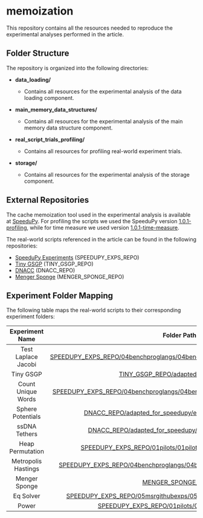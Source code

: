 # memoization

This repository contains all the resources needed to reproduce the experimental analyses performed in the article.

## Folder Structure

The repository is organized into the following directories:

- **data\_loading/**

  - Contains all resources for the experimental analysis of the data loading component.

- **main\_memory\_data\_structures/**

  - Contains all resources for the experimental analysis of the main memory data structure component.

- **real\_script\_trials\_profiling/**

  - Contains all resources for profiling real-world experiment trials.

- **storage/**

  - Contains all resources for the experimental analysis of the storage component.

## External Repositories

The cache memoization tool used in the experimental analysis is available at [SpeeduPy](https://github.com/dew-uff/speedupy). For profiling the scripts we used the SpeeduPy version [1.0.1-profiling](https://github.com/dew-uff/speedupy/tree/v1.0.1-profiling), while for time measure we used version [1.0.1-time-measure](https://github.com/dew-uff/speedupy/tree/v1.0.1-time-measure).

The real-world scripts referenced in the article can be found in the following repositories:

- [SpeeduPy Experiments](https://github.com/dew-uff/speedupy_experiments) (SPEEDUPY_EXPS_REPO)
- [Tiny GSGP](https://github.com/JoaoLopez/Tiny-GSGP-with-speedupy) (TINY_GSGP_REPO)
- [DNACC](https://github.com/JoaoLopez/DNACC-with-speedupy) (DNACC_REPO)
- [Menger Sponge](https://github.com/JoaoLopez/menger-sponge-with-speedupy) (MENGER_SPONGE_REPO)

## Experiment Folder Mapping

The following table maps the real-world scripts to their corresponding experiment folders:

|       Experiment Name     | Folder Path |
|:-------------------------:|:-----------------------:|
|    Test Laplace Jacobi    | [SPEEDUPY_EXPS_REPO/04benchproglangs/04benchpl_exp09_iterative_solver_jacobi_OK/](https://github.com/dew-uff/speedupy_experiments/tree/main/04benchproglangs/04benchpl_exp09_iterative_solver_jacobi_OK) |
|    Tiny GSGP              | [TINY_GSGP_REPO/adapted_for_speedupy/](https://github.com/JoaoLopez/Tiny-GSGP-with-speedupy/tree/master/adapted_for_speedupy) |
|    Count Unique Words     | [SPEEDUPY_EXPS_REPO/04benchproglangs/04benchpl_exp03_count_unique_words_OK/](https://github.com/dew-uff/speedupy_experiments/tree/main/04benchproglangs/04benchpl_exp03_count_unique_words_OK) |
|    Sphere Potentials      | [DNACC_REPO/adapted_for_speedupy/examples/sphere_potentials/](https://github.com/JoaoLopez/DNACC-with-speedupy/tree/master/adapted_for_speedupy/examples/sphere_potentials) |
|    ssDNA Tethers          | [DNACC_REPO/adapted_for_speedupy/examples/ssDNA_tethers/](https://github.com/JoaoLopez/DNACC-with-speedupy/tree/master/adapted_for_speedupy/examples/ssDNA_tethers) |
|    Heap Permutation       | [SPEEDUPY_EXPS_REPO/01pilots/01pilots_exp05_heap_permutation/](https://github.com/dew-uff/speedupy_experiments/tree/main/01pilots/01pilots_exp05_heap_permutation) |
|    Metropolis Hastings    | [SPEEDUPY_EXPS_REPO/04benchproglangs/04benchpl_exp07_metropolis_hastings/](https://github.com/dew-uff/speedupy_experiments/tree/main/04benchproglangs/04benchpl_exp07_metropolis_hastings) |
|    Menger Sponge          | [MENGER_SPONGE_REPO/](https://github.com/JoaoLopez/menger-sponge-with-speedupy) |
|    Eq Solver              | [SPEEDUPY_EXPS_REPO/05msrgithubexps/05msrgithubexps_exp03_eq_solver/](https://github.com/dew-uff/speedupy_experiments/tree/main/05msrgithubexps/05msrgithubexps_exp03_eq_solver) |
|    Power                  | [SPEEDUPY_EXPS_REPO/01pilots/01pilots_exp02_power/](https://github.com/dew-uff/speedupy_experiments/tree/main/01pilots/01pilots_exp02_power) |
